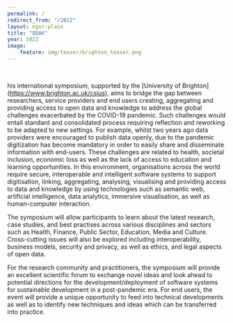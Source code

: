 ```yaml
---
permalink: /
redirect_from: "/2022"
layout: egsr-plain
title: "ODAK"
year: 2022
image:
    feature: img/teaser/brighton_teaser.png
---
```

<!--<div style=" background-color: rgba(46, 204, 64, 0.1); border-style:solid; border-color: rgba(46, 204, 64, 0.5);"><p style="margin-top:20px; margin-bottom:20px; margin-left:20px; margin-right:20px;">Everybody is free to attend the paper sessions, keynotes and ceremonies of EGSR, including MAM, live via YouTube Live (YT) at <a href="/live">egsr2020.london/live</a>. All sessions are streamed but also recorded to YT, where they are archived for free access.<br><br>
-->
<br/>

his international symposium, supported by the [University of Brighton] (https://www.brighton.ac.uk/csius), aims to bridge the gap between researchers, service providers and end users creating, aggregating and providing access to open data and knowledge to address the global challenges exacerbated by the COVID-19 pandemic. Such challenges would entail standard and consolidated process requiring reflection and reworking to be adapted to new settings. For example, whilst two years ago data providers were encouraged to publish data openly, due to the pandemic digitization has become mandatory in order to easily share and disseminate information with end-users. These challenges are related to health, societal inclusion, economic loss as well as the lack of access to education and learning opportunities. In this environment, organisations across the world require secure, interoperable and intelligent software systems to support digitisation, linking, aggregating, analysing, visualising and providing access to data and knowledge by using technologies such as semantic web, artificial intelligence, data analytics, immersive visualisation, as well as human-computer interaction. 

The symposium will allow participants to learn about the latest research, case studies, and best practises across various disciplines and sectors such as Health, Finance, Public Sector, Education, Media and Culture. Cross-cutting issues will also be explored including interoperability, business models, security and privacy, as well as ethics, and legal aspects of open data. 

For the research community and practitioners, the symposium will provide an excellent scientific forum to exchange novel ideas and look ahead to potential directions for the development/deployment of software systems for sustainable development in a post-pandemic era. For end users, the event will provide a unique opportunity to feed into technical developments as well as to identify new techniques and ideas which can be transferred into practice.



<!--
If you would like to engage in the (live) discussion you will need to register at <a href="https://forms.gle/Cg6Asr7Dwi4JvJAY8">https://forms.gle/Cg6Asr7Dwi4JvJAY8</a> so you can join us on Rocket.Chat (RC) at <a href="https://rc.egsr2020.london">rc.egsr2020.london</a>. RC is used for ours #announcement, #general discussion and specific exchange about an individual #paper_X. RC also enables you to ask questions to presenters. These will be posted on the channel of the respective paper and read by the session chair.<br><br>

If you have previously been active at EGSR, we will have registered you already and send you an email with credentials. In this case, you do not need to register again.</p>	</div>

<!--<p><i>Due to the developing COVID-19 situation, we have pushed back the research papers abstract deadline to Monday April 13 and the paper submission deadline to April 17.<br>
Furthermore, this year’s EGSR will take place completely virtually. We are currently evaluating available options for remote attendance and the format and details for this are still being worked out. Authors of accepted papers this year will be asked to present their work remotely. We encourage authors to submit work to EGSR despite the altered circumstances of a virtual EGSR meeting.</i></p>
Please see the <a href="/faq">EGSR 2020 FAQ</a> for more information about COVID-19 and changes to the conference this year.

## Eurographics Symposium on Rendering
 The 31st edition of Eurographics Symposium on Rendering was held virtually from June 30th to July 3rd, 2020. EGSR 2020 is being jointly organized by the <a href='https://wp.doc.ic.ac.uk/rgi/'>Realistic Graphics and Imaging group</a> at Imperial College and the <a href='http://vecg.cs.ucl.ac.uk/'>Virtual Environments and Computer Graphics group</a> at University College London (UCL). EGSR was preceded by the 8th annual Workshop on Material Appearance Modeling (MAM) on June 29th, which was also held virtually.
-->
